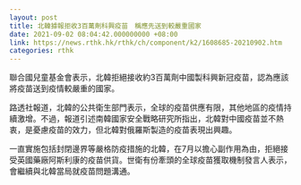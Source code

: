 ```yaml
---
layout: post
title: 北韓據報拒收3百萬劑科興疫苗　稱應先送到較嚴重國家
date: 2021-09-02 08:04:42.000000000 +08:00
link: https://news.rthk.hk/rthk/ch/component/k2/1608685-20210902.htm
categories: rthk
---
```


聯合國兒童基金會表示，北韓拒絕接收約3百萬劑中國製科興新冠疫苗，認為應該將疫苗送到疫情較嚴重的國家。

路透社報道，北韓的公共衛生部門表示，全球的疫苗供應有限，其他地區的疫情持續激增。不過，報道引述南韓國家安全戰略研究所指出，北韓對中國疫苗並不熱衷，是憂慮疫苗的效力，但北韓對俄羅斯製造的疫苗表現出興趣。

一直實施包括封閉邊界等嚴格防疫措施的北韓，在7月以擔心副作用為由，拒絕接受英國藥廠阿斯利康的疫苗供貨。世衛有份牽頭的全球疫苗獲取機制發言人表示，會繼續與北韓當局就疫苗問題溝通。
